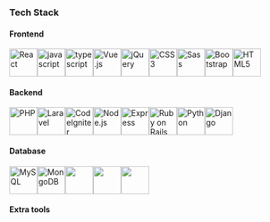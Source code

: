 ### Tech Stack

#### Frontend
<div style="display:flex">
  <img height="50" src="https://github.com/get-icon/geticon/raw/master/icons/react.svg" alt="React" />
  <img height="50" src="https://github.com/get-icon/geticon/raw/master/icons/javascript.svg" alt="javascript" />
  <img height="50" src="https://github.com/get-icon/geticon/raw/master/icons/typescript-icon.svg" alt="typescript" />
  <img height="50" src="https://github.com/get-icon/geticon/raw/master/icons/vue.svg" alt="Vue.js"/>
  <img height="50" src="https://github.com/get-icon/geticon/raw/master/icons/jquery-icon.svg" alt="jQuery" />
  <img height="50" src="https://github.com/get-icon/geticon/raw/master/icons/css-3.svg" alt="CSS3" />
  <img height="50" src="https://github.com/get-icon/geticon/raw/master/icons/sass.svg" alt="Sass" />
  <img height="50" src="https://github.com/get-icon/geticon/raw/master/icons/bootstrap.svg" alt="Bootstrap"/>
  <img height="50" src="https://github.com/get-icon/geticon/raw/master/icons/html-5.svg" alt="HTML5" />
</div>

#### Backend
<div style="display:flex">
  <img height="50" src="https://github.com/get-icon/geticon/raw/master/icons/php.svg" alt="PHP" />
  <img height="50" src="https://github.com/get-icon/geticon/raw/master/icons/laravel.svg" alt="Laravel" />
  <img height="50" src="https://github.com/get-icon/geticon/raw/master/icons/codeigniter.svg" alt="CodeIgniter"/>
  <img height="50" src="https://github.com/get-icon/geticon/raw/master/icons/nodejs-icon.svg" alt="Node.js" />
  <img height="50" src="https://github.com/get-icon/geticon/raw/master/icons/express.svg" alt="Express" />
  <img height="50" src="https://github.com/tomchen/stack-icons/blob/master/logos/rails.svg" alt="Ruby on Rails" />
  <img height="50" src="https://github.com/get-icon/geticon/raw/master/icons/python.svg" alt="Python" />
  <img height="50" src="https://github.com/get-icon/geticon/raw/master/icons/django.svg" alt="Django" />
</div>

#### Database
<div style="display:flex">
<img height="50" src="https://github.com/get-icon/geticon/raw/master/icons/mysql.svg" alt="MySQL"/>
  <img height="50" src="https://github.com/get-icon/geticon/raw/master/icons/mongodb-icon.svg" alt="MongoDB" >
  <img height="50" src="https://github.com/tomchen/stack-icons/blob/master/logos/postgresql.svg">
  <img height="50" src="https://github.com/tomchen/stack-icons/blob/master/logos/mariadb-icon.svg">
  <img height="50" src="https://github.com/tomchen/stack-icons/blob/master/logos/firebase.svg">
</div>


#### Extra tools
<div style="display:flex">

</div>

